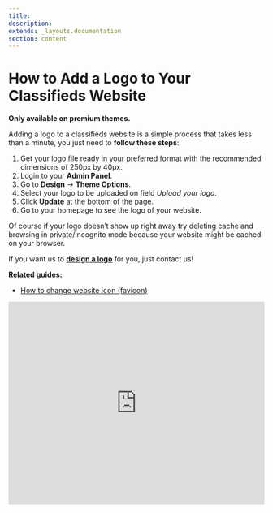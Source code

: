 ```yaml
---
title:
description:
extends: _layouts.documentation
section: content
---
```


# How to Add a Logo to Your Classifieds Website


  
**Only available on premium themes.** 

Adding a logo to a classifieds website is a simple process that takes less than a minute, you just need to  **follow these steps**:

1.  Get your logo file ready in your preferred format with the recommended dimensions of 250px by 40px.
2.  Login to your **Admin Panel**.
3.  Go to  **Design**  ->  **Theme Options**.
4.  Select your logo to be uploaded on field  _Upload your logo_.
5.  Click  **Update**  at the bottom of the page.
6.  Go to your homepage to see the logo of your website.

  Of course if your logo doesn’t show up right away try deleting cache and browsing in private/incognito mode because your website might be cached on your browser.

If you want us to  **[design a logo](http://selfhosted.yclas.com/services/logo-for-your-site.html)**  for you, just contact us!

  
**Related guides:**

-   [How to change website icon (favicon)](Appearance-change-website-icon.md)


<iframe width="100%" height="400px" src="https://www.youtube.com/embed/itR5ON0xyiY" title="Yclas video" frameborder="0" allow="accelerometer; autoplay; clipboard-write; encrypted-media; gyroscope; picture-in-picture" allowfullscreen></iframe>
 
